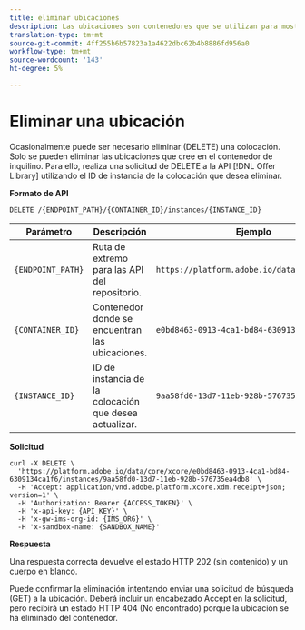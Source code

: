 ```yaml
---
title: eliminar ubicaciones
description: Las ubicaciones son contenedores que se utilizan para mostrar las ofertas.
translation-type: tm+mt
source-git-commit: 4ff255b6b57823a1a4622dbc62b4b8886fd956a0
workflow-type: tm+mt
source-wordcount: '143'
ht-degree: 5%

---
```


# Eliminar una ubicación

Ocasionalmente puede ser necesario eliminar (DELETE) una colocación. Solo se pueden eliminar las ubicaciones que cree en el contenedor de inquilino. Para ello, realiza una solicitud de DELETE a la API [!DNL Offer Library] utilizando el ID de instancia de la colocación que desea eliminar.

**Formato de API**

```http
DELETE /{ENDPOINT_PATH}/{CONTAINER_ID}/instances/{INSTANCE_ID}
```

| Parámetro | Descripción | Ejemplo |
| --------- | ----------- | ------- |
| `{ENDPOINT_PATH}` | Ruta de extremo para las API del repositorio. | `https://platform.adobe.io/data/core/xcore/` |
| `{CONTAINER_ID}` | Contenedor donde se encuentran las ubicaciones. | `e0bd8463-0913-4ca1-bd84-6309134ca1f6` |
| `{INSTANCE_ID}` | ID de instancia de la colocación que desea actualizar. | `9aa58fd0-13d7-11eb-928b-576735ea4db8` |

**Solicitud**

```shell
curl -X DELETE \
  'https://platform.adobe.io/data/core/xcore/e0bd8463-0913-4ca1-bd84-6309134ca1f6/instances/9aa58fd0-13d7-11eb-928b-576735ea4db8' \
  -H 'Accept: application/vnd.adobe.platform.xcore.xdm.receipt+json; version=1' \
  -H 'Authorization: Bearer {ACCESS_TOKEN}' \
  -H 'x-api-key: {API_KEY}' \
  -H 'x-gw-ims-org-id: {IMS_ORG}' \
  -H 'x-sandbox-name: {SANDBOX_NAME}'
```

**Respuesta**

Una respuesta correcta devuelve el estado HTTP 202 (sin contenido) y un cuerpo en blanco.

Puede confirmar la eliminación intentando enviar una solicitud de búsqueda (GET) a la ubicación. Deberá incluir un encabezado Accept en la solicitud, pero recibirá un estado HTTP 404 (No encontrado) porque la ubicación se ha eliminado del contenedor.
